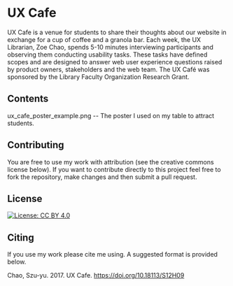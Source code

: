 

# UX Cafe

UX Cafe is a venue for students to share their thoughts about our website in exchange for a cup of coffee and a granola bar. Each week, the UX Librarian, Zoe Chao, spends 5-10 minutes interviewing participants and observing them conducting usability tasks. These tasks have defined scopes and are designed to answer web user experience questions raised by product owners, stakeholders and the web team. The UX Café was sponsored by the Library Faculty Organization Research Grant.

## Contents

ux_cafe_poster_example.png -- The poster I used on my table to attract students.


## Contributing

You are free to use my work with attribution (see the creative commons license below). If you want to contribute directly to this project feel free to fork the repository, make changes and then submit a pull request.

## License
[![License: CC BY 4.0](https://licensebuttons.net/l/by/4.0/80x15.png)](https://creativecommons.org/licenses/by/4.0/)

## Citing

If you use my work please cite me using. A suggested format is provided below.

Chao, Szu-yu. 2017. UX Cafe. https://doi.org/10.18113/S12H09





